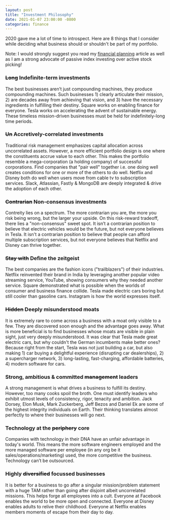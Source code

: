 ```yaml
---
layout: post
title: "Investment Philosophy"
date: 2021-01-07 23:00:00 -0800
categories: finance
---
```

2020 gave me a lot of time to introspect. Here are 8 things that I consider while
deciding what business should or shouldn't be part of my portfolio.

Note: I would strongly suggest you read my [financial planning](http://xenophene.github.io/finance/2018/01/25/hands-of-financial-planning.html)
article as well as I am a strong advocate of passive index investing over active stock picking!

### ~~Long~~ Indefinite-term investments ###
The best businesses aren’t just compounding machines, they produce compounding machines. Such businesses 1) clearly articulate their mission, 2) are decades away from achieving that vision, and 3) have the necessary ingredients in fulfilling their destiny. Square works on enabling finance for everyone. Tesla works on accelerating the advent of sustainable energy. These timeless mission-driven businesses must be held for indefinitely-long time periods.

### ~~Un~~ Accretively-correlated investments ###
Traditional risk management emphasizes capital allocation across uncorrelated assets. However, a more efficient portfolio design is one where the constituents accrue value to each other. This makes the portfolio resemble a mega-corporation (a holding company) of successful corporations. Find companies that "pair well" together i.e. one doing well creates conditions for one or more of the others to do well. Netflix and Disney both do well when users move from cable tv to subscription services. Slack, Atlassian, Fastly & MongoDB are deeply integrated & drive the adoption of each other.

### ~~Contrarian~~ Non-consensus investments ###
Contreity lies on a spectrum. The more contrarian you are, the more you risk being wrong, but the larger your upside. On this risk-reward tradeoff, there lies a "non-consensus" sweet spot. It isn’t a contrarian position to believe that electric vehicles would be the future, but not everyone believes in Tesla. It isn't a contrarian position to believe that people can afford multiple subscription services, but not everyone believes that Netflix and Disney can thrive together.

### ~~Stay with~~ Define the zeitgeist ###
The best companies are the fashion icons ("trailblazers") of their industries. Netflix reinvented their brand in India by leveraging another popular video streaming service, YouTube, showing consumers why they needed another service. Square demonstrated what is possible when the worlds of consumer and business finance collide. Tesla made electric cars boring but still cooler than gasoline cars. Instagram is how the world expresses itself.


### ~~Hidden~~ Deeply misunderstood moats ###
It is extremely rare to come across a business with a moat only visible to a few. They are discovered soon enough and the advantage goes away. What is more beneficial is to find businesses whose moats are visible in plain sight, just very deeply misunderstood. It was clear that Tesla made great electric cars, but why couldn't the German incumbents make better ones? Because right from the start, Tesla was not just building a car, but also making 1) car buying a delightful experience (disrupting car dealerships), 2) a supercharger network, 3) long-lasting, fast-charging, affordable batteries, 4) modern software for cars.

### Strong, ambitious & committed ~~management~~ leaders ###
A strong management is what drives a business to fulfill its destiny. However, too many cooks spoil the broth. One must identify leaders who exhibit utmost levels of consistency, rigor, tenacity and ambition. Jack Dorsey, Elon Musk, Mark Zuckerberg, Jeff Bezos and Daniel Ek are some of the highest integrity individuals on Earth. Their thinking translates almost perfectly to where their businesses will go next.

### Technology at the ~~periphery~~ core ###
Companies with technology in their DNA have an unfair advantage in today's world. This means the more software engineers employed and the more managed software per employee (in any org be it sales/operations/marketing) used, the more competitive the business. Technology can’t be outsourced.

### Highly ~~diversified~~ focussed businesses ###
It is better for a business to go after a singular mission/problem statement with a huge TAM rather than going after disjoint albeit uncorrelated missions. This helps forge all employees into a cult. Everyone at Facebook enables the world to be more open and connected. Everyone at Disney enables adults to relive their childhood. Everyone at Netflix enables members moments of escape from their day to day.

